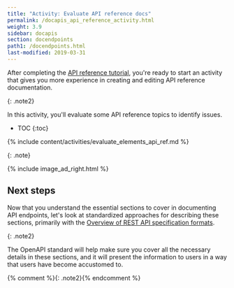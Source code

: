 ```yaml
---
title: "Activity: Evaluate API reference docs"
permalink: /docapis_api_reference_activity.html
weight: 3.9
sidebar: docapis
section: docendpoints
path1: /docendpoints.html
last-modified: 2019-03-31
---
```


After completing the [API reference tutorial](docapis_api_reference_tutorial_overview.html), you're ready to start an activity that gives you more experience in creating and editing API reference documentation.

{: .note2}

In this activity, you'll evaluate some API reference topics to identify issues.


* TOC
{:toc}

{% include content/activities/evaluate_elements_api_ref.md %}

{: .note}

{% include image_ad_right.html %}

## Next steps

Now that you understand the essential sections to cover in documenting API endpoints, let's look at standardized approaches for describing these sections, primarily with the [Overview of REST API specification formats](pubapis_rest_specification_formats.html).

{: .note2}

The OpenAPI standard will help make sure you cover all the necessary details in these sections, and it will present the information to users in a way that users have become accustomed to.

{% comment %}{: .note2}{% endcomment %}
